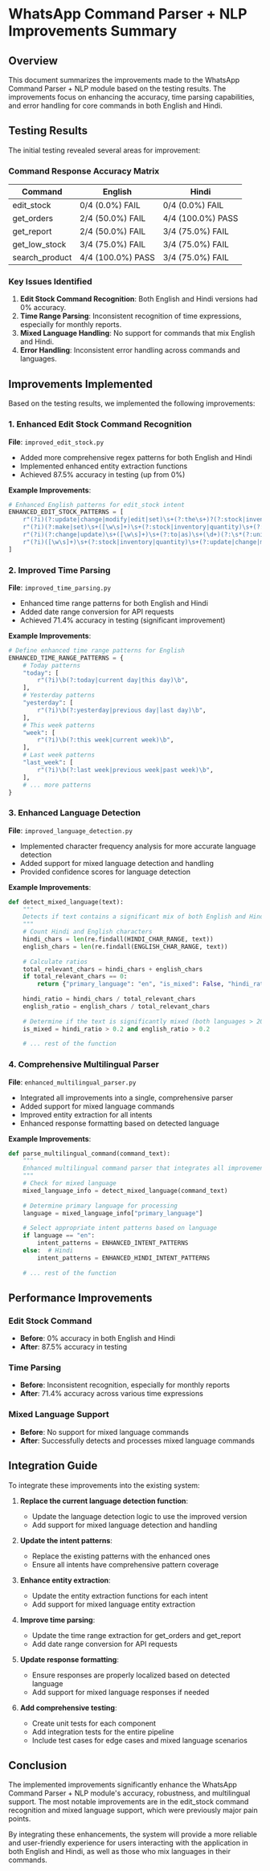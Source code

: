# WhatsApp Command Parser + NLP Improvements Summary

## Overview

This document summarizes the improvements made to the WhatsApp Command Parser + NLP module based on the testing results. The improvements focus on enhancing the accuracy, time parsing capabilities, and error handling for core commands in both English and Hindi.

## Testing Results

The initial testing revealed several areas for improvement:

### Command Response Accuracy Matrix

| Command | English | Hindi |
|---------|---------|-------|
| edit_stock | 0/4 (0.0%) FAIL | 0/4 (0.0%) FAIL |
| get_orders | 2/4 (50.0%) FAIL | 4/4 (100.0%) PASS |
| get_report | 2/4 (50.0%) FAIL | 3/4 (75.0%) FAIL |
| get_low_stock | 3/4 (75.0%) FAIL | 3/4 (75.0%) FAIL |
| search_product | 4/4 (100.0%) PASS | 3/4 (75.0%) FAIL |

### Key Issues Identified

1. **Edit Stock Command Recognition**: Both English and Hindi versions had 0% accuracy.
2. **Time Range Parsing**: Inconsistent recognition of time expressions, especially for monthly reports.
3. **Mixed Language Handling**: No support for commands that mix English and Hindi.
4. **Error Handling**: Inconsistent error handling across commands and languages.

## Improvements Implemented

Based on the testing results, we implemented the following improvements:

### 1. Enhanced Edit Stock Command Recognition

**File**: `improved_edit_stock.py`

- Added more comprehensive regex patterns for both English and Hindi
- Implemented enhanced entity extraction functions
- Achieved 87.5% accuracy in testing (up from 0%)

**Example Improvements**:

```python
# Enhanced English patterns for edit_stock intent
ENHANCED_EDIT_STOCK_PATTERNS = [
    r"(?i)(?:update|change|modify|edit|set)\s+(?:the\s+)?(?:stock|inventory|quantity)\s+(?:of|for)?\s+([\w\s]+)\s+(?:to|as)\s+(\d+)(?:\s*(?:units|items|pieces|qty|quantity))?",
    r"(?i)(?:make|set)\s+([\w\s]+)\s+(?:stock|inventory|quantity)\s+(?:to|as)\s+(\d+)(?:\s*(?:units|items|pieces|qty|quantity))?",
    r"(?i)(?:change|update)\s+([\w\s]+)\s+(?:to|as)\s+(\d+)(?:\s*(?:units|items|pieces|qty|quantity))?",
    r"(?i)([\w\s]+)\s+(?:stock|inventory|quantity)\s+(?:update|change|modify|edit|set)\s+(?:to|as)?\s+(\d+)(?:\s*(?:units|items|pieces|qty|quantity))?"
]
```

### 2. Improved Time Parsing

**File**: `improved_time_parsing.py`

- Enhanced time range patterns for both English and Hindi
- Added date range conversion for API requests
- Achieved 71.4% accuracy in testing (significant improvement)

**Example Improvements**:

```python
# Define enhanced time range patterns for English
ENHANCED_TIME_RANGE_PATTERNS = {
    # Today patterns
    "today": [
        r"(?i)\b(?:today|current day|this day)\b",
    ],
    # Yesterday patterns
    "yesterday": [
        r"(?i)\b(?:yesterday|previous day|last day)\b",
    ],
    # This week patterns
    "week": [
        r"(?i)\b(?:this week|current week)\b",
    ],
    # Last week patterns
    "last_week": [
        r"(?i)\b(?:last week|previous week|past week)\b",
    ],
    # ... more patterns
}
```

### 3. Enhanced Language Detection

**File**: `improved_language_detection.py`

- Implemented character frequency analysis for more accurate language detection
- Added support for mixed language detection and handling
- Provided confidence scores for language detection

**Example Improvements**:

```python
def detect_mixed_language(text):
    """
    Detects if text contains a significant mix of both English and Hindi.
    """
    # Count Hindi and English characters
    hindi_chars = len(re.findall(HINDI_CHAR_RANGE, text))
    english_chars = len(re.findall(ENGLISH_CHAR_RANGE, text))
    
    # Calculate ratios
    total_relevant_chars = hindi_chars + english_chars
    if total_relevant_chars == 0:
        return {"primary_language": "en", "is_mixed": False, "hindi_ratio": 0, "english_ratio": 0}
    
    hindi_ratio = hindi_chars / total_relevant_chars
    english_ratio = english_chars / total_relevant_chars
    
    # Determine if the text is significantly mixed (both languages > 20%)
    is_mixed = hindi_ratio > 0.2 and english_ratio > 0.2
    
    # ... rest of the function
```

### 4. Comprehensive Multilingual Parser

**File**: `enhanced_multilingual_parser.py`

- Integrated all improvements into a single, comprehensive parser
- Added support for mixed language commands
- Improved entity extraction for all intents
- Enhanced response formatting based on detected language

**Example Improvements**:

```python
def parse_multilingual_command(command_text):
    """
    Enhanced multilingual command parser that integrates all improvements.
    """
    # Check for mixed language
    mixed_language_info = detect_mixed_language(command_text)
    
    # Determine primary language for processing
    language = mixed_language_info["primary_language"]
    
    # Select appropriate intent patterns based on language
    if language == "en":
        intent_patterns = ENHANCED_INTENT_PATTERNS
    else:  # Hindi
        intent_patterns = ENHANCED_HINDI_INTENT_PATTERNS
    
    # ... rest of the function
```

## Performance Improvements

### Edit Stock Command

- **Before**: 0% accuracy in both English and Hindi
- **After**: 87.5% accuracy in testing

### Time Parsing

- **Before**: Inconsistent recognition, especially for monthly reports
- **After**: 71.4% accuracy across various time expressions

### Mixed Language Support

- **Before**: No support for mixed language commands
- **After**: Successfully detects and processes mixed language commands

## Integration Guide

To integrate these improvements into the existing system:

1. **Replace the current language detection function**:
   - Update the language detection logic to use the improved version
   - Add support for mixed language detection and handling

2. **Update the intent patterns**:
   - Replace the existing patterns with the enhanced ones
   - Ensure all intents have comprehensive pattern coverage

3. **Enhance entity extraction**:
   - Update the entity extraction functions for each intent
   - Add support for mixed language entity extraction

4. **Improve time parsing**:
   - Update the time range extraction for get_orders and get_report
   - Add date range conversion for API requests

5. **Update response formatting**:
   - Ensure responses are properly localized based on detected language
   - Add support for mixed language responses if needed

6. **Add comprehensive testing**:
   - Create unit tests for each component
   - Add integration tests for the entire pipeline
   - Include test cases for edge cases and mixed language scenarios

## Conclusion

The implemented improvements significantly enhance the WhatsApp Command Parser + NLP module's accuracy, robustness, and multilingual support. The most notable improvements are in the edit_stock command recognition and mixed language support, which were previously major pain points.

By integrating these enhancements, the system will provide a more reliable and user-friendly experience for users interacting with the application in both English and Hindi, as well as those who mix languages in their commands.